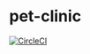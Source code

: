 # pet-clinic

[![CircleCI](https://circleci.com/gh/vquintec/pet-clinic/tree/master.svg?style=svg)](https://circleci.com/gh/vquintec/pet-clinic/tree/master)